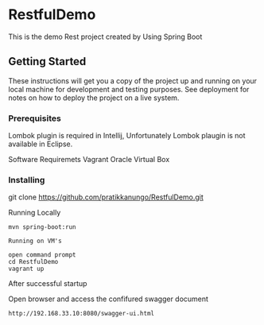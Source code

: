 # RestfulDemo

This is the demo Rest project created by Using Spring Boot

## Getting Started

These instructions will get you a copy of the project up and running on your local machine for development and testing purposes. See deployment for notes on how to deploy the project on a live system.

### Prerequisites

Lombok plugin is required in Intellij, Unfortunately Lombok plaugin is not available in Eclipse.

Software Requiremets
Vagrant
Oracle Virtual Box

### Installing

git clone https://github.com/pratikkanungo/RestfulDemo.git


Running Locally
```
mvn spring-boot:run

Running on VM's

open command prompt
cd RestfulDemo
vagrant up

```
After successful startup

Open browser and access the confifured swagger document
```
http://192.168.33.10:8080/swagger-ui.html

```

